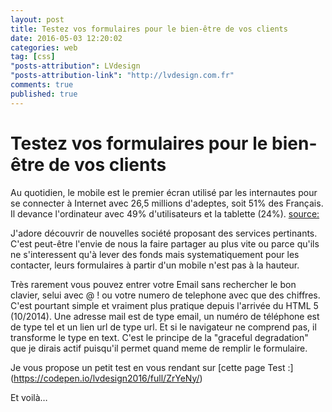 ```yaml
---
layout: post
title: Testez vos formulaires pour le bien-être de vos clients
date: 2016-05-03 12:20:02
categories: web
tag: [css]
"posts-attribution": LVdesign
"posts-attribution-link": "http://lvdesign.com.fr"
comments: true
published: true
---
```



# Testez vos formulaires pour le bien-être de vos clients

Au quotidien, le mobile est le premier écran utilisé par les internautes pour se connecter à Internet avec 26,5 millions d'adeptes, soit 51% des Français. Il devance l'ordinateur avec 49% d'utilisateurs et la tablette (24%).
[source: ](http://www.journaldunet.com/ebusiness/le-net/1071414-le-profil-des-internautes-francais/)

J'adore découvrir de nouvelles société proposant des services pertinants. C'est peut-être l'envie de nous la faire partager au plus vite ou parce qu'ils ne s'interessent qu'à lever des fonds mais systematiquement pour les contacter, leurs formulaires à partir d'un mobile n'est pas à la hauteur.

Très rarement vous pouvez entrer votre Email sans rechercher le bon clavier, selui avec @ ! ou votre numero de telephone avec que des chiffres.
C'est pourtant simple et vraiment plus pratique depuis l'arrivée du HTML 5 (10/2014).
Une adresse mail est de type email, un numéro de téléphone est de type tel et un lien url de type url. Et si le navigateur ne comprend pas, il transforme le type en text. C'est le principe de la "graceful degradation" que je dirais actif puisqu'il permet quand meme de remplir le formulaire.

Je vous propose un petit test en vous rendant sur [cette page Test :] (https://codepen.io/lvdesign2016/full/ZrYeNy/)

Et voilà…
